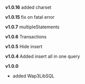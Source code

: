 **v1.0.16**
added charset

**v1.0.15**
fix on fatal error

**v1.0.7**
multipleStatements

**v1.0.6**
Transactions

**v1.0.5**
Hide insert


**v1.0.4**
Added insert all in one query

**v1.0.0**
- added Wap3LibSQL